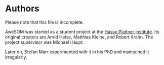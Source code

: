 # Authors

Please note that this file is incomplete.

AweSOM was started as a student project at the [Hasso Plattner Institute][HPI].
Its original creators are Arvid Heise, Matthias Kleine, and Robert Krahn. The
project supervisor was Michael Haupt.

Later on, Stefan Marr experimented with it in his PhD and maintained it
irregularly.

[HPI]: http://www.hpi.uni-potsdam.de/hirschfeld/projects/som/
